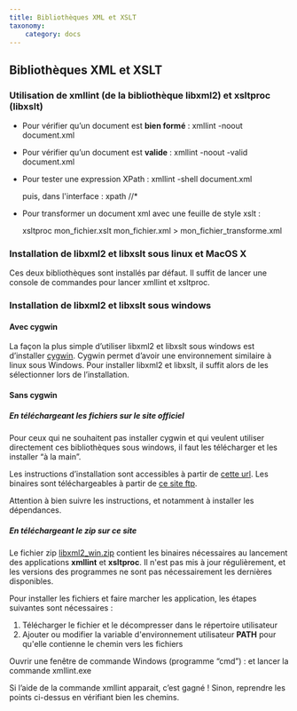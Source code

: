 ```yaml
---
title: Bibliothèques XML et XSLT
taxonomy:
    category: docs
---
```

## Bibliothèques XML et XSLT 
### Utilisation de xmllint (de la bibliothèque libxml2) et xsltproc (libxslt)

-   Pour vérifier qu’un document est **bien formé** :
    xmllint -noout document.xml

-   Pour vérifier qu’un document est **valide** :
    xmllint -noout -valid document.xml

-   Pour tester une expression XPath :
    xmllint -shell document.xml

    puis, dans l'interface :
    xpath //\*

-   Pour transformer un document xml avec une feuille de style xslt :

    xsltproc mon\_fichier.xslt mon\_fichier.xml &gt;
    mon\_fichier\_transforme.xml

### Installation de libxml2 et libxslt sous linux et MacOS X

Ces deux bibliothèques sont installés par défaut. Il suffit de lancer
une console de commandes pour lancer xmllint et xsltproc.

### Installation de libxml2 et libxslt sous windows

#### Avec cygwin

La façon la plus simple d’utiliser libxml2 et libxslt sous windows est
d’installer [cygwin](http://www.cygwin.com/). Cygwin permet d’avoir une
environnement similaire à linux sous Windows.
Pour installer libxml2 et libxslt, il suffit alors de les sélectionner
lors de l’installation.

#### Sans cygwin

##### En téléchargeant les fichiers sur le site officiel

Pour ceux qui ne souhaitent pas installer cygwin et qui veulent utiliser
directement ces bibliothèques sous windows, il faut les télécharger et
les installer “à la main”.

Les instructions d’installation sont accessibles à partir de [cette
url](http://www.zlatkovic.com/libxml.en.html). Les binaires sont
téléchargeables à partir de [ce site
ftp](ftp://ftp.zlatkovic.com/libxml/).

Attention à bien suivre les instructions, et notamment à installer les
dépendances.

##### En téléchargeant le zip sur ce site

Le fichier zip [libxml2\_win.zip](libxml2_win.zip) contient les
binaires nécessaires au lancement des applications **xmllint** et
**xsltproc**. Il n'est pas mis à jour régulièrement, et les versions des
programmes ne sont pas nécessairement les dernières disponibles.

Pour installer les fichiers et faire marcher les application, les étapes
suivantes sont nécessaires :

1.  Télécharger le fichier et le décompresser dans le répertoire
    utilisateur
2.  Ajouter ou modifier la variable d'environnement utilisateur **PATH**
    pour qu'elle contienne le chemin vers les fichiers

Ouvrir une fenêtre de commande Windows (programme “cmd”) :
et lancer la commande xmllint.exe

Si l’aide de la commande xmllint apparait, c’est gagné !
Sinon, reprendre les points ci-dessus en vérifiant bien les chemins.
